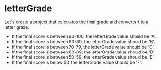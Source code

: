 # letterGrade

Let's create a project that calculates the final grade and converts it to a letter grade.

* If the final score is between 90-100, the letterGrade value should be 'A'.
* If the final score is between 80-89, the letterGrade value should be 'B'.
* If the final score is between 70-79, the letterGrade value should be 'C'.
* If the final score is between 60-69, the letterGrade value should be 'D'.
* If the final score is between 50-59, the letterGrade value should be 'E'.
* If the final score is below 50, the letterGrade value should be 'F'.
